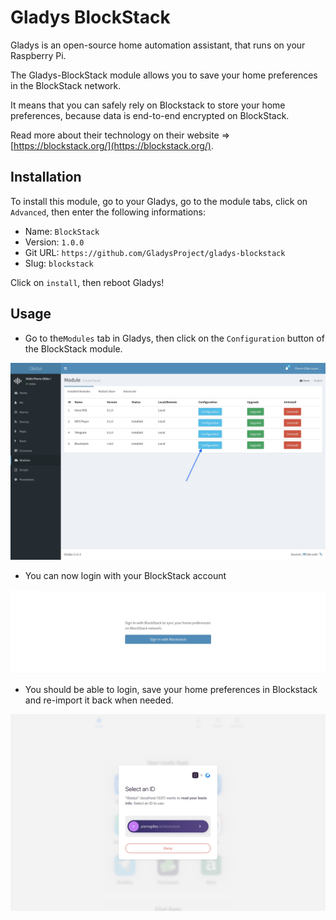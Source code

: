 # Gladys BlockStack

Gladys is an open-source home automation assistant, that runs on your Raspberry Pi.

The Gladys-BlockStack module allows you to save your home preferences in the BlockStack network.

It means that you can safely rely on Blockstack to store your home preferences, because data is end-to-end encrypted on BlockStack.

Read more about their technology on their website => [https://blockstack.org/](https://blockstack.org/).

## Installation

To install this module, go to your Gladys, go to the module tabs, click on `Advanced`, then enter the following informations:

- Name: `BlockStack`
- Version: `1.0.0`
- Git URL: `https://github.com/GladysProject/gladys-blockstack`
- Slug: `blockstack`

Click on `install`, then reboot Gladys!

## Usage

- Go to the`Modules` tab in Gladys, then click on the `Configuration` button of the BlockStack module. 


![Configuration Step 1 Blockstack Gladys](screenshots/step-1.jpg)

- You can now login with your BlockStack account

![Configuration Step 2 Blockstack Gladys](screenshots/step-2.jpg)

- You should be able to login, save your home preferences in Blockstack and re-import it back when needed.

![Configuration Step 3 Blockstack Gladys](screenshots/step-3.jpg)